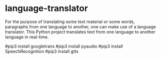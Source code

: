 # language-translator
 For the purpose of translating some text material or some words, paragraphs from one language to another, one can make use of a language translator.  This Python project translates text from one language to another language in real-time.

#pip3 install googletrans
#pip3 install pyaudio
#pip3 install SpeechRecognition
#pip3 install gtts